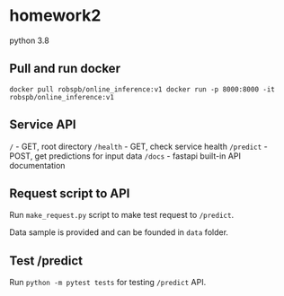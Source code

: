 homework2
============
python 3.8

Pull and run docker
------------
`
docker pull robspb/online_inference:v1
docker run -p 8000:8000 -it robspb/online_inference:v1
`

Service API
-----------
`/` - GET, root directory
`/health` - GET, check service health
`/predict` - POST, get predictions for input data
`/docs` - fastapi built-in API documentation

Request script to API
----------
Run `make_request.py` script to make test request to `/predict`.

Data sample is provided and can be founded in `data` folder.

Test /predict
-----------
Run `python -m pytest tests` for testing `/predict` API.

